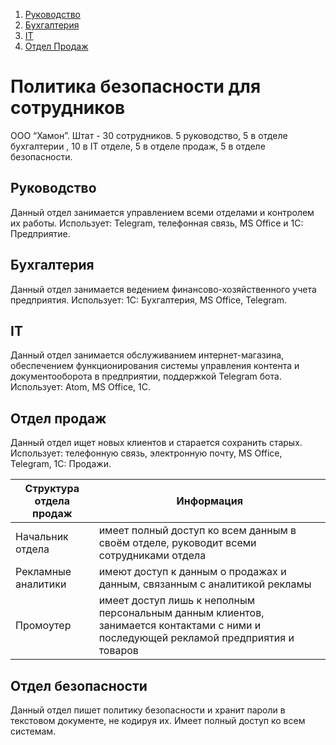 1. [Руководство](#reporting)
2. [Бухгалтерия](#CPA)
3. [IT](#IT)
4. [Отдел Продаж](#Sales)

# Политика безопасности для сотрудников
ООО “Хамон”. Штат - 30 сотрудников. 5 руководство, 5 в отделе бухгалтерии , 10 в IT отделе, 5 в отделе продаж, 5 в отделе безопасности.

<a name="reporting"></a>
## Руководство
Данный отдел занимается управлением всеми отделами и контролем их работы. Использует: Telegram, телефонная связь, MS Office и 1C: Предприятие.

<a name="CPA"></a>
## Бухгалтерия 
Данный отдел занимается ведением финансово-хозяйственного учета предприятия. Использует: 1С: Бухгалтерия, MS Office, Telegram.

<a name="IT"></a>
## IT 
Данный отдел занимается обслуживанием интернет-магазина, обеспечением функционирования системы управления контента и документооборота в предприятии, поддержкой Telegram бота. Использует: Atom, MS Office, 1C.

<a name="Sales"></a>
## Отдел продаж
Данный отдел ищет новых клиентов и старается сохранить старых. Использует: телефонную связь, электронную почту, MS Office, Telegram, 1C: Продажи.

Структура отдела продаж | Информация
------------ | -------------
Начальник отдела | имеет полный доступ ко всем данным в своём отделе, руководит всеми сотрудниками отдела
Рекламные аналитики | имеют доступ к данным о продажах и данным, связанным с аналитикой рекламы
Промоутер | имеет доступ лишь к неполным персональным данным клиентов, занимается контактами с ними и последующей рекламой предприятия и товаров

## Отдел безопасности
Данный отдел пишет политику безопасности и хранит пароли в текстовом документе, не кодируя их. Имеет полный доступ ко всем системам. 
